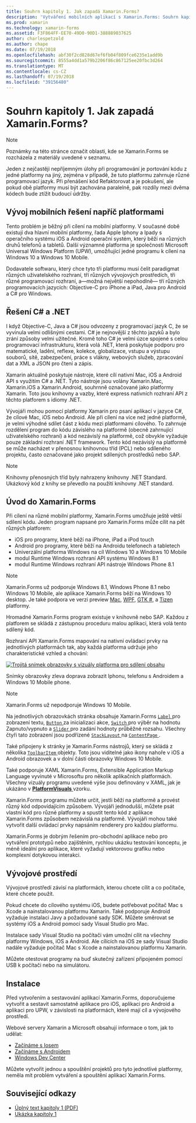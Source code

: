 ```yaml
---
title: Souhrn kapitoly 1. Jak zapadá Xamarin.Forms?
description: 'Vytváření mobilních aplikací s Xamarin.Forms: Souhrn kapitoly 1. Jak zapadá Xamarin.Forms?'
ms.prod: xamarin
ms.technology: xamarin-forms
ms.assetid: F3F864FF-EE70-49D0-90D1-388889037625
author: charlespetzold
ms.author: chape
ms.date: 07/19/2018
ms.openlocfilehash: abf30f2cd828d67ef6fb04f809fce6235e1add9b
ms.sourcegitcommit: 8555a4dd1a579b2206f86c867125ee20fbc3d264
ms.translationtype: MT
ms.contentlocale: cs-CZ
ms.lasthandoff: 07/19/2018
ms.locfileid: "39156480"
---
```

# <a name="summary-of-chapter-1-how-does-xamarinforms-fit-in"></a>Souhrn kapitoly 1. Jak zapadá Xamarin.Forms?

> [!NOTE] 
> Poznámky na této stránce označit oblasti, kde se Xamarin.Forms se rozcházela z materiály uvedené v seznamu.

Jeden z nejčastěji nepříjemným úlohy při programování je portování kódu z jedné platformy na jiný, zejména v případě, že tuto platformu zahrnuje různé programovací jazyk. Při přenášení kód Refaktorovat a je pokušení, ale pokud obě platformy musí být zachována paralelně, pak rozdíly mezi dvěma kódech bude ztížit budoucí údržby.

## <a name="cross-platform-mobile-development"></a>Vývoj mobilních řešení napříč platformami

Tento problém je běžný při cílení na mobilní platformy. V současné době existují dva hlavní mobilní platformy, řada Apple Iphony a Ipady s operačního systému iOS a Android operační systém, který běží na různých druhů telefonů a tabletů. Další významné platforma je společnosti Microsoft Universal Windows Platform (UPW), umožňující jedné programu k cílení na Windows 10 a Windows 10 Mobile.

Dodavatele softwaru, který chce tyto tři platformu musí čelit paradigmat různých uživatelského rozhraní, tří různých vývojových prostředích, tři různé programovací rozhraní, a&mdash;možná největší nepohodlně&mdash; tří různých programovacích jazycích: Objective-C pro iPhone a iPad, Java pro Android a C# pro Windows.

## <a name="the-c-and-net-solution"></a>Řešení C# a .NET

I když Objective-C, Java a C# jsou odvozeny z programovací jazyk C, že se vyvinula velmi odlišnými cestami. C# je nejnovější z těchto jazyků a bylo zrání způsoby velmi užitečné. Kromě toho C# je velmi úzce spojené s celou programovací infrastrukturu, která volá .NET, která poskytuje podporu pro matematické, ladění, reflexe, kolekce, globalizace, vstupu a výstupu souborů, sítě, zabezpečení, práce s vlákny, webových služeb, zpracování dat a XML a JSON pro čtení a zápis.

Xamarin aktuálně poskytuje nástroje, které cílí nativní Mac, iOS a Android API s využitím C# a .NET. Tyto nástroje jsou volány Xamarin.Mac, Xamarin.iOS a Xamarin.Android, souhrnně označované jako platformy Xamarin. Toto jsou knihovny a vazby, které express nativních rozhraní API z těchto platforem s idiomy .NET.

Vývojáři mohou pomocí platformy Xamarin pro psaní aplikací v jazyce C#, že cílové Mac, iOS nebo Android. Ale při cílení na více než jedné platformě, je velmi výhodné sdílet část z kódu mezi platformami cílového. To zahrnuje rozdělení program do kódu závislého na platformě (obecně zahrnující uživatelského rozhraní) a kód nezávislý na platformě, což obvykle vyžaduje pouze základní rozhraní .NET framework. Tento kód nezávislý na platformě se může nacházet v přenosnou knihovnou tříd (PCL) nebo sdíleného projektu, často označované jako projekt sdílených prostředků nebo SAP.

> [!NOTE] 
> Knihovny přenosných tříd byly nahrazeny knihovny .NET Standard. Ukázkový kód z knihy se převedlo na použití knihovny .NET standard.

## <a name="introducing-xamarinforms"></a>Úvod do Xamarin.Forms

Při cílení na různé mobilní platformy, Xamarin.Forms umožňuje ještě větší sdílení kódu. Jeden program napsané pro Xamarin.Forms může cílit na pět různých platforem:

- iOS pro programy, které běží na iPhone, iPad a iPod touch
- Android pro programy, které běží na Androidu telefonech a tabletech
- Univerzální platforma Windows na cíl Windows 10 a Windows 10 Mobile
- modul Runtime Windows rozhraní API systému Windows 8.1
- modul Runtime Windows rozhraní API nástroje Windows Phone 8.1

> [!NOTE] 
> Xamarin.Forms už podporuje Windows 8.1, Windows Phone 8.1 nebo Windows 10 Mobile, ale aplikace Xamarin.Forms běží na Windows 10 desktop. Je také podpora ve verzi preview [Mac](~/xamarin-forms/platform/mac.md), [WPF](~/xamarin-forms/platform/wpf.md), [GTK #](~/xamarin-forms/platform/gtk.md), a [Tizen](/xamarin-forms/platform/tizen.md) platformy.

Hromadné Xamarin.Forms program existuje v knihovně nebo SAP. Každou z platforem se skládá z zástupnou proceduru malou aplikaci, která volá tento sdílený kód. 

Rozhraní API Xamarin.Forms mapování na nativní ovládací prvky na jednotlivých platformách tak, aby každá platforma udržuje jeho charakteristické vzhled a chování:

[![Trojitá snímek obrazovky s vizuály platforma pro sdílení obsahu](images/ch01fg03-small.png "Xamarin.Forms ovládacích prvků na každé platformě")](images/ch01fg03-large.png#lightbox "Xamarin.Forms ovládacích prvků na každé platformě")

Snímky obrazovky zleva doprava zobrazit Iphonu, telefonu s Androidem a Windows 10 Mobile phone. 

> [!NOTE] 
> Xamarin.Forms už nepodporuje Windows 10 Mobile.

Na jednotlivých obrazovkách stránka obsahuje Xamarin.Forms [ `Label` ](xref:Xamarin.Forms.Label) pro zobrazení textu, [ `Button` ](xref:Xamarin.Forms.Button) za inicializaci akce, [ `Switch` ](xref:Xamarin.Forms.Switch) pro výběr na hodnotu Zapnuto/vypnuto a [ `Slider` ](xref:Xamarin.Forms.Slider) pro zadání hodnoty průběžné rozsahu. Všechny čtyři tato zobrazení jsou podřízené [ `StackLayout` ](xref:Xamarin.Forms.StackLayout) na [ `ContentPage` ](xref:Xamarin.Forms.ContentPage).

Také připojeny k stránky je Xamarin.Forms nástrojů, který se skládá z několika [ `ToolbarItem` ](xref:Xamarin.Forms.ToolbarItem) objekty. Toto jsou viditelné jako ikony nahoře v iOS a Android obrazovek a v dolní části obrazovky Windows 10 Mobile.

Také podporuje XAML Xamarin.Forms, Extensible Application Markup Language vyvinuté v Microsoftu pro několik aplikačních platformách. Všechny vizuály programu uvedené výše jsou definovány v XAML, jak je ukázáno v [ **PlatformVisuals** ](https://github.com/xamarin/xamarin-forms-book-samples/tree/master/Chapter01/PlatformVisuals) vzorku.

Xamarin.Forms programu můžete určit, jestli běží na platformě a provést různý kód odpovídajícím způsobem. Vývojáři jednodušší, můžete psát vlastní kód pro různé platformy a spustit tento kód z aplikace Xamarin.Forms způsobem nezávislá na platformě. Vývojáři mohou také vytvořit další ovládací prvky napsáním renderery pro každou platformu.

Xamarin.Forms je dobrým řešením pro-obchodní aplikace nebo pro vytváření prototypů nebo zajištěním, rychlou ukázku testování konceptu, je méně ideální pro aplikace, které vyžadují vektorovou grafiku nebo komplexní dotykovou interakci.

## <a name="your-development-environment"></a>Vývojové prostředí

Vývojové prostředí závisí na platformách, kterou chcete cílit a co počítače, které chcete použít.

Pokud chcete do cílového systému iOS, budete potřebovat počítač Mac s Xcode a nainstalovanou platformu Xamarin. Také podporuje Android vyžaduje instalaci Javy a požadované sady SDK. Můžete směrovat se systémy iOS a Android pomocí sady Visual Studio pro Mac.

Instalace sady Visual Studio na počítači vám umožní cílit na všechny platformy Windows, iOS a Android. Ale cílících na iOS ze sady Visual Studio nadále vyžaduje počítač Mac s Xcode a nainstalovanou platformu Xamarin.

Můžete otestovat programy na buď skutečný zařízení připojeném pomocí USB k počítači nebo na simulátoru.

## <a name="installation"></a>Instalace

Před vytvořením a sestavování aplikací Xamarin.Forms, doporučujeme vytvořit a sestavit samostatně aplikace pro iOS, aplikaci pro Android a aplikaci pro UPW, v závislosti na platformách, které mají cíl a vývojového prostředí.

Webové servery Xamarin a Microsoft obsahují informace o tom, jak to udělat:

- [Začínáme s Iosem](~/ios/get-started/index.md)
- [Začínáme s Androidem](~/android/get-started/index.md)
- [Windows Dev Center](http://dev.windows.com)

Můžete vytvořit jednou a spouštění projektů pro tyto jednotlivé platformy, neměla mít problém vytváření a spouštění aplikací Xamarin.Forms.

## <a name="related-links"></a>Související odkazy

- [Úplný text kapitoly 1 (PDF)](https://download.xamarin.com/developer/xamarin-forms-book/XamarinFormsBook-Ch01-Apr2016.pdf)
- [Ukázka kapitoly 1](https://github.com/xamarin/xamarin-forms-book-samples/tree/master/Chapter01)
